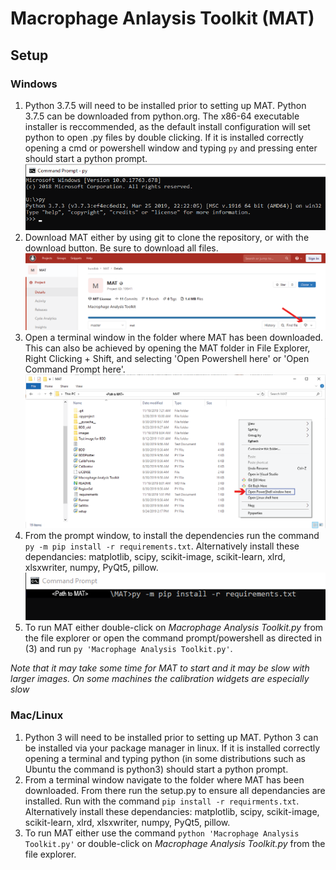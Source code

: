 # Macrophage Anlaysis Toolkit (MAT)
## Setup
### Windows
1. Python 3.7.5 will need to be installed prior to setting up MAT. Python 3.7.5 can be 
    downloaded from python.org. The x86-64 executable installer is reccommended,
    as the default install configuration will set python to open .py files by 
    double clicking. If it is installed correctly opening a cmd or powershell window
    and typing `py` and pressing enter should start a python prompt.
    ![](./images/command_prompt_py.png)
2. Download MAT either by using git to clone the repository, or with the download button.
    Be sure to download all files.
    ![](./images/website_download.png)
3. Open a terminal window in the folder where MAT has been downloaded.
    This can also be achieved by opening the MAT folder in File Explorer,
    Right Clicking + Shift, and selecting 'Open Powershell here' or 'Open 
    Command Prompt here'.
    ![](./images/file_explorer_open_cmd.png)
4.  From the prompt window, to install the dependencies run the command 
    `py -m pip install -r requirements.txt`. Alternatively install these 
    dependancies: matplotlib, scipy, scikit-image, scikit-learn, xlrd, xlsxwriter,
    numpy, PyQt5, pillow.
    ![](./images/command_prompt_install.png)
5. To run MAT either double-click on *Macrophage Analysis Toolkit.py* from the file
    explorer or open the command prompt/powershell as directed in (3) and
    run `py 'Macrophage Analysis Toolkit.py'`.

*Note that it may take some time for MAT to start and it may be slow with larger images. 
On some machines the calibration widgets are especially slow*

### Mac/Linux
1. Python 3 will need to be installed prior to setting up MAT. Python 3 can be 
    installed via your package manager in linux. If it is installed correctly
    opening a terminal and typing python (in some distributions such as Ubuntu
    the command is python3) should start a python prompt.
2. From a terminal window navigate to the folder where MAT has been downloaded. 
    From there run the setup.py to ensure all dependancies are installed. Run
    with the command `pip install -r requirments.txt`. Alternatively install these 
    dependancies: matplotlib, scipy, scikit-image, scikit-learn, xlrd, xlsxwriter,
    numpy, PyQt5, pillow.
3. To run MAT either use the command `python 'Macrophage Analysis Toolkit.py'` or
    double-click on *Macrophage Analysis Toolkit.py* from the file explorer.
